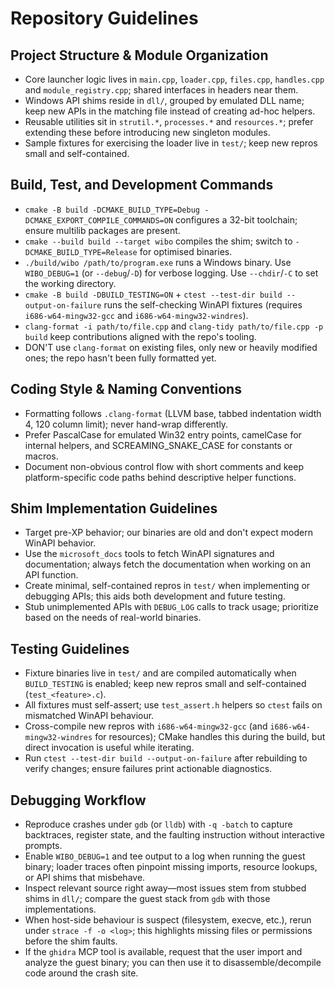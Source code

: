 # Repository Guidelines

## Project Structure & Module Organization
- Core launcher logic lives in `main.cpp`, `loader.cpp`, `files.cpp`, `handles.cpp` and `module_registry.cpp`; shared interfaces in headers near them.
- Windows API shims reside in `dll/`, grouped by emulated DLL name; keep new APIs in the matching file instead of creating ad-hoc helpers.
- Reusable utilities sit in `strutil.*`, `processes.*` and `resources.*`; prefer extending these before introducing new singleton modules.
- Sample fixtures for exercising the loader live in `test/`; keep new repros small and self-contained.

## Build, Test, and Development Commands
- `cmake -B build -DCMAKE_BUILD_TYPE=Debug -DCMAKE_EXPORT_COMPILE_COMMANDS=ON` configures a 32-bit toolchain; ensure multilib packages are present.
- `cmake --build build --target wibo` compiles the shim; switch to `-DCMAKE_BUILD_TYPE=Release` for optimised binaries.
- `./build/wibo /path/to/program.exe` runs a Windows binary. Use `WIBO_DEBUG=1` (or `--debug`/`-D`) for verbose logging. Use `--chdir`/`-C` to set the working directory.
- `cmake -B build -DBUILD_TESTING=ON` + `ctest --test-dir build --output-on-failure` runs the self-checking WinAPI fixtures (requires `i686-w64-mingw32-gcc` and `i686-w64-mingw32-windres`).
- `clang-format -i path/to/file.cpp` and `clang-tidy path/to/file.cpp -p build` keep contributions aligned with the repo's tooling.
- DON'T use `clang-format` on existing files, only new or heavily modified ones; the repo hasn't been fully formatted yet.

## Coding Style & Naming Conventions
- Formatting follows `.clang-format` (LLVM base, tabbed indentation width 4, 120 column limit); never hand-wrap differently.
- Prefer PascalCase for emulated Win32 entry points, camelCase for internal helpers, and SCREAMING_SNAKE_CASE for constants or macros.
- Document non-obvious control flow with short comments and keep platform-specific code paths behind descriptive helper functions.

## Shim Implementation Guidelines
- Target pre-XP behavior; our binaries are old and don't expect modern WinAPI behavior.
- Use the `microsoft_docs` tools to fetch WinAPI signatures and documentation; always fetch the documentation when working on an API function.
- Create minimal, self-contained repros in `test/` when implementing or debugging APIs; this aids both development and future testing.
- Stub unimplemented APIs with `DEBUG_LOG` calls to track usage; prioritize based on the needs of real-world binaries.

## Testing Guidelines
- Fixture binaries live in `test/` and are compiled automatically when `BUILD_TESTING` is enabled; keep new repros small and self-contained (`test_<feature>.c`).
- All fixtures must self-assert; use `test_assert.h` helpers so `ctest` fails on mismatched WinAPI behaviour.
- Cross-compile new repros with `i686-w64-mingw32-gcc` (and `i686-w64-mingw32-windres` for resources); CMake handles this during the build, but direct invocation is useful while iterating.
- Run `ctest --test-dir build --output-on-failure` after rebuilding to verify changes; ensure failures print actionable diagnostics.

## Debugging Workflow
- Reproduce crashes under `gdb` (or `lldb`) with `-q -batch` to capture backtraces, register state, and the faulting instruction without interactive prompts.
- Enable `WIBO_DEBUG=1` and tee output to a log when running the guest binary; loader traces often pinpoint missing imports, resource lookups, or API shims that misbehave.
- Inspect relevant source right away—most issues stem from stubbed shims in `dll/`; compare the guest stack from `gdb` with those implementations.
- When host-side behaviour is suspect (filesystem, execve, etc.), rerun under `strace -f -o <log>`; this highlights missing files or permissions before the shim faults.
- If the `ghidra` MCP tool is available, request that the user import and analyze the guest binary; you can then use it to disassemble/decompile code around the crash site.
